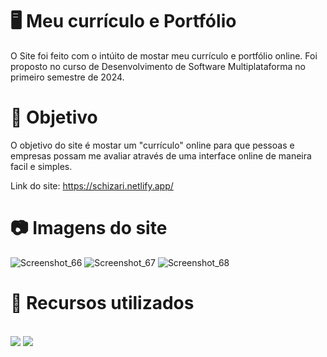 # 🖥️ Meu currículo e Portfólio
O Site foi feito com o intúito de mostar meu currículo e portfólio online.
Foi proposto no curso de Desenvolvimento de Software Multiplataforma no primeiro semestre de 2024.

# 📄 Objetivo
O objetivo do site é mostar um "currículo" online para que pessoas e empresas possam me avaliar através de uma interface online de maneira facil e simples.

Link do site: https://schizari.netlify.app/

# 📷 Imagens do site
![Screenshot_66](https://github.com/schizary/Site_Curriculo/assets/161368632/a69f8f57-6b68-42bd-922d-f1f80d65b33e)
![Screenshot_67](https://github.com/schizary/Site_Curriculo/assets/161368632/8dcd471f-de3d-4a22-ab05-bcc41be7084e)
![Screenshot_68](https://github.com/schizary/Site_Curriculo/assets/161368632/39d458ab-ec4b-42d0-9af7-a97fd71169f0)

# 🔗 Recursos utilizados
<div style="display: inline_block"> <br/>
    <img src="https://img.shields.io/badge/HTML5-E34F26?style=for-the-badge&logo=html5&logoColor=white"/>
    <img src="https://img.shields.io/badge/CSS-239120?&style=for-the-badge&logo=css3&logoColor=white"/>
</div>

